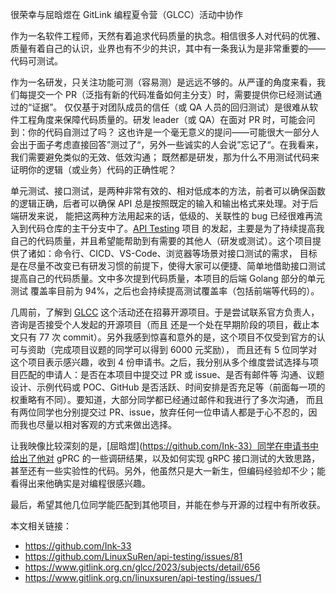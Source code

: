 很荣幸与屈晗煜在 GitLink 编程夏令营（GLCC）活动中协作

作为一名软件工程师，天然有着追求代码质量的执念。相信很多人对代码的优雅、质量有着自己的认识，业界也有不少的共识，其中有一条我认为是非常重要的——代码可测试。

作为一名研发，只关注功能可测（容易测）是远远不够的。从严谨的角度来看，我们每提交一个 PR（泛指有新的代码准备如何主分支）时，需要提供你已经测试通过的“证据”。
仅仅基于对团队成员的信任（或 QA 人员的回归测试）是很难从软件工程角度来保障代码质量的。研发 leader（或 QA）在面对 PR 时，可能会问到：你的代码自测过了吗？
这也许是一个毫无意义的提问——可能很大一部分人会出于面子考虑直接回答”测过了“，另外一些诚实的人会说”忘记了“。在我看来，我们需要避免类似的无效、低效沟通；
既然都是研发，那为什么不用测试代码来证明你的逻辑（或业务）代码的正确性呢？

单元测试、接口测试，是两种非常有效的、相对低成本的方法，前者可以确保函数的逻辑正确，后者可以确保 API 总是按照既定的输入和输出格式来处理。对于后端研发来说，
能把这两种方法用起来的话，低级的、关联性的 bug 已经很难再流入到代码仓库的主干分支中了。[API Testing](https://github.com/LinuxSuRen/api-testing) 项目
的发起，主要是为了持续提高我自己的代码质量，并且希望能帮助到有需要的其他人（研发或测试）。这个项目提供了诸如：命令行、CICD、VS-Code、浏览器等场景对接口测试的需求，
目标是在尽量不改变已有研发习惯的前提下，使得大家可以便捷、简单地借助接口测试提高自己的代码质量。文中多次提到代码质量，本项目的后端 Golang 部分的单元测试
覆盖率目前为 94%，之后也会持续提高测试覆盖率（包括前端等代码的）。

几周前，了解到 [GLCC](https://www.gitlink.org.cn/glcc) 这个活动还在招募开源项目。于是尝试联系官方负责人，咨询是否接受个人发起的开源项目（而且
还是一个处在早期阶段的项目，截止本文只有 77 次 commit）。另外我感到惊喜和意外的是，这个项目不仅受到官方的认可与资助（完成项目议题的同学可以得到 6000 元奖励），
而且还有 5 位同学对这个项目表示感兴趣，收到 4 份申请书。之后，我分别从多个维度尝试选择与项目匹配的申请人：是否在本项目中提交过 PR 或 issue、是否有邮件等
沟通、议题设计、示例代码或 POC、GitHub 是否活跃、时间安排是否充足等（前面每一项的权重略有不同）。要知道，大部分同学都已经通过邮件和我进行了多次沟通，
而且有两位同学也分别提交过 PR、issue，放弃任何一位申请人都是于心不忍的，因而我也尽量以相对客观的方式来做出选择。

让我映像比较深刻的是，[屈晗煜](https://github.com/Ink-33）同学在申请书中给出了他对 gPRC 的一些调研结果，以及如何实现 gRPC 接口测试的大致思路，甚至还有一些实验性的代码。另外，他虽然只是大一新生，但编码经验却不少；能看得出来他确实是对编程很感兴趣。

最后，希望其他几位同学能匹配到其他项目，并能在参与开源的过程中有所收获。

本文相关链接：
* https://github.com/Ink-33
* https://github.com/LinuxSuRen/api-testing/issues/81
* https://www.gitlink.org.cn/glcc/2023/subjects/detail/656
* https://www.gitlink.org.cn/linuxsuren/api-testing/issues/1
